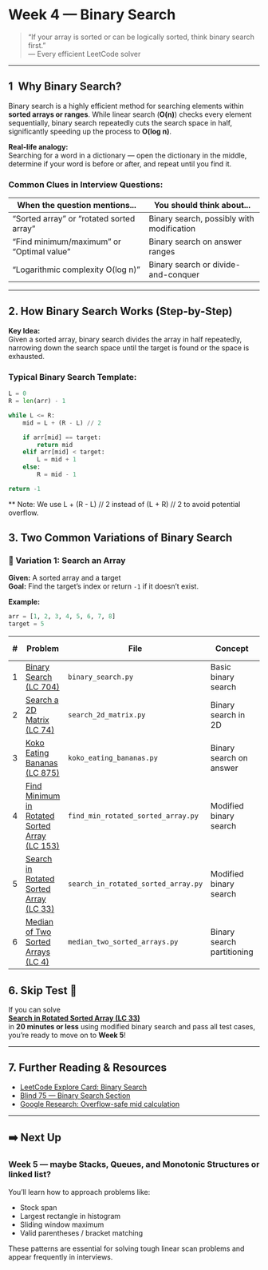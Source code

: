 # Week 4 — Binary Search

> “If your array is sorted or can be logically sorted, think binary search first.”  
> — Every efficient LeetCode solver

---

## 1 Why Binary Search?

Binary search is a highly efficient method for searching elements within **sorted arrays or ranges**. While linear search (**O(n)**) checks every element sequentially, binary search repeatedly cuts the search space in half, significantly speeding up the process to **O(log n)**.

**Real-life analogy:**  
Searching for a word in a dictionary — open the dictionary in the middle, determine if your word is before or after, and repeat until you find it.

### Common Clues in Interview Questions:

| When the question mentions...                 | You should think about...                          |
|-----------------------------------------------|----------------------------------------------------|
| “Sorted array” or “rotated sorted array”      | Binary search, possibly with modification          |
| “Find minimum/maximum” or “Optimal value”     | Binary search on answer ranges                     |
| “Logarithmic complexity O(log n)”             | Binary search or divide-and-conquer                |

---

## 2. How Binary Search Works (Step-by-Step)

**Key Idea:**  
Given a sorted array, binary search divides the array in half repeatedly, narrowing down the search space until the target is found or the space is exhausted.

### Typical Binary Search Template:
```python
L = 0
R = len(arr) - 1

while L <= R:
    mid = L + (R - L) // 2

    if arr[mid] == target:
        return mid
    elif arr[mid] < target:
        L = mid + 1
    else:
        R = mid - 1

return -1
```
** Note:
We use L + (R - L) // 2 instead of (L + R) // 2 to avoid potential overflow.


## 3. Two Common Variations of Binary Search

### 🔹 Variation 1: Search an Array

**Given:** A sorted array and a target  
**Goal:** Find the target’s index or return `-1` if it doesn’t exist.

**Example:**
```python
arr = [1, 2, 3, 4, 5, 6, 7, 8]
target = 5
```

| # | Problem                                                                                                            | File                                | Concept                    | Why it matters                  |
| - | ------------------------------------------------------------------------------------------------------------------ | ----------------------------------- | -------------------------- | ------------------------------- |
| 1 | [Binary Search (LC 704)](https://neetcode.io/problems/binary-search)                                               | `binary_search.py`                  | Basic binary search        | Essential foundation            |
| 2 | [Search a 2D Matrix (LC 74)](https://neetcode.io/problems/search-a-2d-matrix)                                      | `search_2d_matrix.py`               | Binary search in 2D        | 2D logic extension              |
| 3 | [Koko Eating Bananas (LC 875)](https://neetcode.io/problems/koko-eating-bananas)                                   | `koko_eating_bananas.py`            | Binary search on answer    | Search to minimize a result     |
| 4 | [Find Minimum in Rotated Sorted Array (LC 153)](https://neetcode.io/problems/find-minimum-in-rotated-sorted-array) | `find_min_rotated_sorted_array.py`  | Modified binary search     | Handle rotated inputs           |
| 5 | [Search in Rotated Sorted Array (LC 33)](https://neetcode.io/problems/search-in-rotated-sorted-array)              | `search_in_rotated_sorted_array.py` | Modified binary search     | Search with logical partitions  |
| 6 | [Median of Two Sorted Arrays (LC 4)](https://neetcode.io/problems/median-of-two-sorted-arrays)                     | `median_two_sorted_arrays.py`       | Binary search partitioning | Advanced usage of binary search |

## 6. Skip Test 🚦

If you can solve  
[**Search in Rotated Sorted Array (LC 33)**](https://neetcode.io/problems/search-in-rotated-sorted-array)  
in **20 minutes or less** using modified binary search and pass all test cases,  
you’re ready to move on to **Week 5**!

---

## 7. Further Reading & Resources

- [LeetCode Explore Card: Binary Search](https://leetcode.com/explore/learn/card/binary-search/)
- [Blind 75 — Binary Search Section](https://blind75.vercel.app/)
- [Google Research: Overflow-safe mid calculation](https://ai.googleblog.com/2006/06/extra-extra-read-all-about-it-nearly.html)

---

## ➡️ Next Up

### **Week 5 — maybe Stacks, Queues, and Monotonic Structures or linked list?**

You’ll learn how to approach problems like:

- Stock span
- Largest rectangle in histogram
- Sliding window maximum
- Valid parentheses / bracket matching

These patterns are essential for solving tough linear scan problems and appear frequently in interviews.

